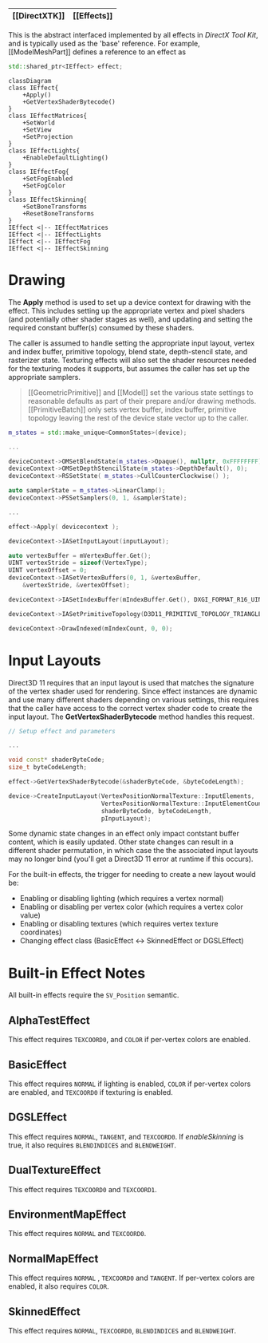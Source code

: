 |[[DirectXTK]]|[[Effects]]|
|---|---|

This is the abstract interfaced implemented by all effects in _DirectX Tool Kit_, and is typically used as the 'base' reference. For example, [[ModelMeshPart]] defines a reference to an effect as

```cpp
std::shared_ptr<IEffect> effect;
```

```mermaid
classDiagram
class IEffect{
    +Apply()
    +GetVertexShaderBytecode()
}
class IEffectMatrices{
    +SetWorld
    +SetView
    +SetProjection
}
class IEffectLights{
    +EnableDefaultLighting()
}
class IEffectFog{
    +SetFogEnabled
    +SetFogColor
}
class IEffectSkinning{
    +SetBoneTransforms
    +ResetBoneTransforms
}
IEffect <|-- IEffectMatrices
IEffect <|-- IEffectLights
IEffect <|-- IEffectFog
IEffect <|-- IEffectSkinning
```

# Drawing
The **Apply** method is used to set up a device context for drawing with the effect. This includes setting up the appropriate vertex and pixel shaders (and potentially other shader stages as well), and updating and setting the required constant buffer(s) consumed by these shaders.

The caller is assumed to handle setting the appropriate input layout, vertex and index buffer, primitive topology, blend state, depth-stencil state, and rasterizer state. Texturing effects will also set the shader resources needed for the texturing modes it supports, but assumes the caller has set up the appropriate samplers.

> [[GeometricPrimitive]] and [[Model]] set the various state settings to reasonable defaults as part of their prepare and/or drawing methods. [[PrimitiveBatch]] only sets vertex buffer, index buffer, primitive topology leaving the rest of the device state vector up to the caller.

```cpp
m_states = std::make_unique<CommonStates>(device);

...

deviceContext->OMSetBlendState(m_states->Opaque(), nullptr, 0xFFFFFFFF);
deviceContext->OMSetDepthStencilState(m_states->DepthDefault(), 0);
deviceContext->RSSetState( m_states->CullCounterClockwise() );

auto samplerState = m_states->LinearClamp();
deviceContext->PSSetSamplers(0, 1, &samplerState);

...

effect->Apply( devicecontext );

deviceContext->IASetInputLayout(inputLayout);

auto vertexBuffer = mVertexBuffer.Get();
UINT vertexStride = sizeof(VertexType);
UINT vertexOffset = 0;
deviceContext->IASetVertexBuffers(0, 1, &vertexBuffer,
    &vertexStride, &vertexOffset);

deviceContext->IASetIndexBuffer(mIndexBuffer.Get(), DXGI_FORMAT_R16_UINT, 0);

deviceContext->IASetPrimitiveTopology(D3D11_PRIMITIVE_TOPOLOGY_TRIANGLELIST);

deviceContext->DrawIndexed(mIndexCount, 0, 0);
```

# Input Layouts
Direct3D 11 requires that an input layout is used that matches the signature of the vertex shader used for rendering.  Since effect instances are dynamic and use many different shaders depending on various settings, this requires that the caller have access to the correct vertex shader code to create the input layout. The **GetVertexShaderBytecode** method handles this request.

```cpp
// Setup effect and parameters

...

void const* shaderByteCode;
size_t byteCodeLength;

effect->GetVertexShaderBytecode(&shaderByteCode, &byteCodeLength);

device->CreateInputLayout(VertexPositionNormalTexture::InputElements,
                          VertexPositionNormalTexture::InputElementCount,
                          shaderByteCode, byteCodeLength,
                          pInputLayout);
```

Some dynamic state changes in an effect only impact contstant buffer content, which is easily updated.  Other state changes can result in a different shader permutation, in which case the the associated input layouts may no longer bind (you'll get a Direct3D 11 error at runtime if this occurs).

For the built-in effects, the trigger for needing to create a new layout would be:

* Enabling or disabling lighting (which requires a vertex normal)
* Enabling or disabling per vertex color (which requires a vertex color value)
* Enabling or disabling textures (which requires vertex texture coordinates)
* Changing effect class (BasicEffect <-> SkinnedEffect or DGSLEffect)

# Built-in Effect Notes

All built-in effects require the ``SV_Position`` semantic.

## AlphaTestEffect
This effect requires ``TEXCOORD0``, and ``COLOR`` if per-vertex colors are enabled.

## BasicEffect
This effect requires ``NORMAL`` if lighting is enabled, ``COLOR`` if per-vertex colors are enabled, and ``TEXCOORD0`` if texturing is enabled.

## DGSLEffect
This effect requires ``NORMAL``, ``TANGENT``, and ``TEXCOORD0``. If _enableSkinning_ is true, it also requires ``BLENDINDICES`` and ``BLENDWEIGHT``.

## DualTextureEffect
This effect requires ``TEXCOORD0`` and ``TEXCOORD1``.

## EnvironmentMapEffect
This effect requires ``NORMAL`` and ``TEXCOORD0``.

## NormalMapEffect
This effect requires ``NORMAL`` , ``TEXCOORD0`` and ``TANGENT``. If per-vertex colors are enabled, it also requires ``COLOR``.

## SkinnedEffect
This effect requires ``NORMAL``, ``TEXCOORD0``, ``BLENDINDICES`` and ``BLENDWEIGHT``.

